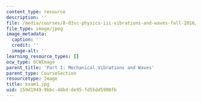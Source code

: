```yaml
---
content_type: resource
description: ''
file: /media/courses/8-03sc-physics-iii-vibrations-and-waves-fall-2016/159d19499bbc48bdde95fd55dd5990fb_exam1.jpg
file_type: image/jpeg
image_metadata:
  caption: ''
  credit: ''
  image-alt: ''
learning_resource_types: []
ocw_type: OCWImage
parent_title: 'Part I: Mechanical Vibrations and Waves'
parent_type: CourseSection
resourcetype: Image
title: exam1.jpg
uid: 159d1949-9bbc-48bd-de95-fd55dd5990fb
---
```

